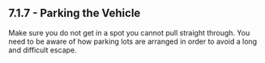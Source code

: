 ## 7.1.7 - Parking the Vehicle
Make sure you do not get in a spot you cannot pull straight through. You need to be aware of how parking lots are arranged in order to avoid a long and difficult escape.